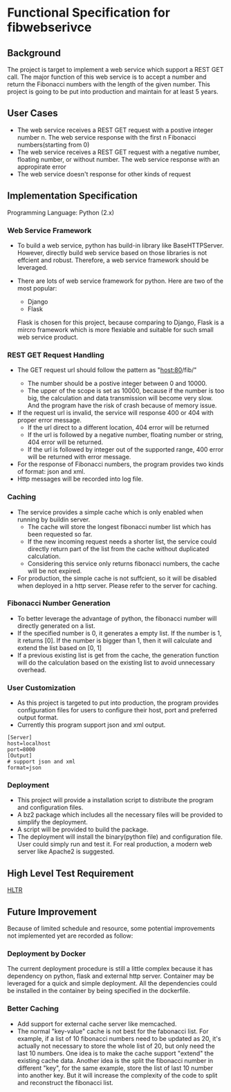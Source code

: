 # Functional Specification for fibwebserivce
## Background
The project is target to implement a web service which support a REST GET call. The major function of this web service is to accept a number and return the Fibonacci numbers with the length of the given number. This project is going to be put into production and maintain for at least 5 years.
## User Cases
* The web service receives a REST GET request with a postive integer number n. The web service response with the first n Fibonacci numbers(starting from 0)
*  The web service receives a REST GET request with a negative number, floating number, or without number. The web service response with an appropirate error
*  The web service doesn't response for other kinds of request

## Implementation Specification
Programming Language: Python (2.x)
### Web Service Framework
* To build a web service, python has build-in library like BaseHTTPServer. However, directly build web service based on those libraries is not effcient and robust. Therefore, a web service framework should be leveraged.
* There are lots of web service framework for python. Here are two of the most popular:
	* Django
	* Flask
  
  Flask is chosen for this project, because comparing to Django, Flask is a mircro framework which is more flexiable and suitable for such small web service product. 

### REST GET Request Handling
* The GET request url should follow the pattern as "<host:80>/fib/<num>"
	* The number should be a postive integer between 0 and 10000.
	* The upper of the scope is set as 10000, because if the number is too big, the calculation and data transmission will become very slow. And the program have the risk of crash because of memory issue.
* If the request url is invalid, the service will response 400 or 404 with proper error message.
	* If the url direct to a different location, 404 error will be returned
	* If the url is followed by a negative number, floating number or string, 404 error will be returned.
	* If the url is followed by integer out of the supported range, 400 error will be returned with error message. 
* For the response of Fibonacci numbers, the program provides two kinds of format: json and xml.
* Http messages will be recorded into log file.

### Caching
* The service provides a simple cache which is only enabled when running by buildin server.
	* The cache will store the longest fibonacci number list which has been requested so far.
	* If the new incoming request needs a shorter list, the service could directly return part of the list from the cache without duplicated calculation.
	* Considering this service only returns fibonacci numbers, the cache will be not expired. 
* For production, the simple cache is not suffcient, so it will be disabled when deployed in a http server. Please refer to the server for caching.

### Fibonacci Number Generation
* To better leverage the advantage of python, the fibonacci number will directly generated on a list.
* If the specified number is 0, it generates a empty list. If the number is 1, it returns [0]. If the number is bigger than 1, then it will calculate and extend the list based on [0, 1]
* If a previous existing list is get from the cache, the generation function will do the calculation based on the existing list to avoid unnecessary overhead. 

### User Customization
* As this project is targeted to put into production, the program provides configuration files for users to configure their host, port and preferred output format.
* Currently this program support json and xml output.

```
[Server]
host=localhost
port=8000
[Output]
# support json and xml
format=json
```
### Deployment
* This project will provide a installation script to distribute the program and configuration files.
* A bz2 package which includes all the necessary files will be provided to simplify the deployment.
* A script will be provided to build the package.
* The deployment will install the binary(python file) and configuration file. User could simply run and test it. For real production, a modern web server like Apache2 is suggested.

## High Level Test Requirement
[HLTR](HLTR.md)

## Future Improvement
Because of limited schedule and resource, some potential improvements not implemented yet are recorded as follow: 
### Deployment by Docker
The current deployment procedure is still a little complex because it has dependency on python, flask and external http server. Container may be leveraged for a quick and simple deployment. All the dependencies could be installed in the container by being specified in the dockerfile. 
### Better Caching
* Add support for external cache server like memcached.
* The normal "key-value" cache is not best for the fabonacci list. For example, if a list of 10 fibonacci numbers need to be updated as 20, it's actually not necessary to store the whole list of 20, but only need the last 10 numbers. One idea is to make the cache support "extend" the existing cache data. Another idea is the split the fibonacci number in different "key", for the same example, store the list of last 10 number into another key. But it will increase the complexity of the code to split and reconstruct the fibonacci list.  
